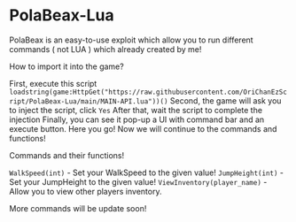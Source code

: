 # PolaBeax-Lua

PolaBeax is an easy-to-use exploit which allow you to run different commands ( not LUA ) which already created by me!

How to import it into the game?

First, execute this script ```loadstring(game:HttpGet("https://raw.githubusercontent.com/OriChanEzScript/PolaBeax-Lua/main/MAIN-API.lua"))()```
Second, the game will ask you to inject the script, click ```Yes```
After that, wait the script to complete the injection
Finally, you can see it pop-up a UI with command bar and an execute button. Here you go! Now we will continue to the commands and functions!

Commands and their functions!

```WalkSpeed(int)``` - Set your WalkSpeed to the given value!
```JumpHeight(int)``` - Set your JumpHeight to the given value!
```ViewInventory(player_name)``` - Allow you to view other players inventory.

More commands will be update soon!
